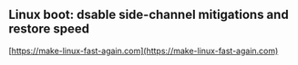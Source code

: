 ## Linux boot: dsable side-channel mitigations and restore speed
[https://make-linux-fast-again.com](https://make-linux-fast-again.com)
